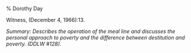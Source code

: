 % Dorothy Day

Witness, (December 4, 1966):13.

*Summary: Describes the operation of the meal line and discusses the
personal approach to poverty and the difference between destitution and
poverty. (DDLW \#128).*


